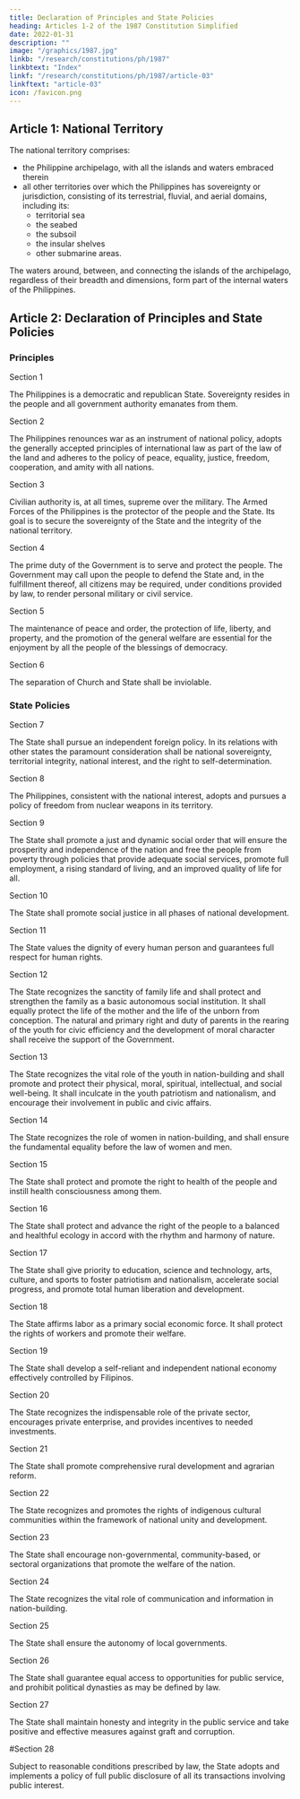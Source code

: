 ```yaml
---
title: Declaration of Principles and State Policies
heading: Articles 1-2 of the 1987 Constitution Simplified
date: 2022-01-31
description: ""
image: "/graphics/1987.jpg"
linkb: "/research/constitutions/ph/1987"
linkbtext: "Index"
linkf: "/research/constitutions/ph/1987/article-03"
linkftext: "article-03"
icon: /favicon.png
---
```


<!-- ## PREAMBLE

We, the sovereign Filipino people, imploring the aid of Almighty God, in order to build a just and humane society and establish a Government that shall embody our ideals and aspirations, promote the common good, conserve and develop our patrimony, and secure to ourselves and our posterity the blessings of independence and democracy under the rule of law and a regime of truth, justice, freedom, love, equality, and peace, do ordain and promulgate this Constitution. -->


## Article 1: National Territory

The national territory comprises:
- the Philippine archipelago, with all the islands and waters embraced therein
- all other territories over which the Philippines has sovereignty or jurisdiction, consisting of its terrestrial, fluvial, and aerial domains, including its:
  - territorial sea
  - the seabed
  - the subsoil
  - the insular shelves
  - other submarine areas. 

The waters around, between, and connecting the islands of the archipelago, regardless of their breadth and dimensions, form part of the internal waters of the Philippines.


## Article 2: Declaration of Principles and State Policies

### Principles

Section 1

The Philippines is a democratic and republican State. Sovereignty resides in the people and all government authority emanates from them.

Section 2

The Philippines renounces war as an instrument of national policy, adopts the generally accepted principles of international law as part of the law of the land and adheres to the policy of peace, equality, justice, freedom, cooperation, and amity with all nations.

Section 3

Civilian authority is, at all times, supreme over the military. The Armed Forces of the Philippines is the protector of the people and the State. Its goal is to secure the sovereignty of the State and the integrity of the national territory.

Section 4

The prime duty of the Government is to serve and protect the people. The Government may call upon the people to defend the State and, in the fulfillment thereof, all citizens may be required, under conditions provided by law, to render personal military or civil service.

Section 5

The maintenance of peace and order, the protection of life, liberty, and property, and the promotion of the general welfare are essential for the enjoyment by all the people of the blessings of democracy.

Section 6

The separation of Church and State shall be inviolable.



### State Policies

Section 7

The State shall pursue an independent foreign policy. In its relations with other states the paramount consideration shall be national sovereignty, territorial integrity, national interest, and the right to self-determination.

Section 8

The Philippines, consistent with the national interest, adopts and pursues a policy of freedom from nuclear weapons in its territory.

Section 9

The State shall promote a just and dynamic social order that will ensure the prosperity and independence of the nation and free the people from poverty through policies that provide adequate social services, promote full employment, a rising standard of living, and an improved quality of life for all.

Section 10

The State shall promote social justice in all phases of national development.

Section 11

The State values the dignity of every human person and guarantees full respect for human rights.

Section 12

The State recognizes the sanctity of family life and shall protect and strengthen the family as a basic autonomous social institution. It shall equally protect the life of the mother and the life of the unborn from conception. The natural and primary right and duty of parents in the rearing of the youth for civic efficiency and the development of moral character shall receive the support of the Government.

Section 13

The State recognizes the vital role of the youth in nation-building and shall promote and protect their physical, moral, spiritual, intellectual, and social well-being. It shall inculcate in the youth patriotism and nationalism, and encourage their involvement in public and civic affairs.

Section 14

The State recognizes the role of women in nation-building, and shall ensure the fundamental equality before the law of women and men.

Section 15

The State shall protect and promote the right to health of the people and instill health consciousness among them.

Section 16

The State shall protect and advance the right of the people to a balanced and healthful ecology in accord with the rhythm and harmony of nature.

Section 17

The State shall give priority to education, science and technology, arts, culture, and sports to foster patriotism and nationalism, accelerate social progress, and promote total human liberation and development.

Section 18

The State affirms labor as a primary social economic force. It shall protect the rights of workers and promote their welfare.

Section 19

The State shall develop a self-reliant and independent national economy effectively controlled by Filipinos.

Section 20

The State recognizes the indispensable role of the private sector, encourages private enterprise, and provides incentives to needed investments.

Section 21

The State shall promote comprehensive rural development and agrarian reform.

Section 22

The State recognizes and promotes the rights of indigenous cultural communities within the framework of national unity and development.

Section 23

The State shall encourage non-governmental, community-based, or sectoral organizations that promote the welfare of the nation.

Section 24

The State recognizes the vital role of communication and information in nation-building.

Section 25

The State shall ensure the autonomy of local governments.

Section 26

The State shall guarantee equal access to opportunities for public service, and prohibit political dynasties as may be defined by law.

Section 27

The State shall maintain honesty and integrity in the public service and take positive and effective measures against graft and corruption.

#Section 28

Subject to reasonable conditions prescribed by law, the State adopts and implements a policy of full public disclosure of all its transactions involving public interest.

